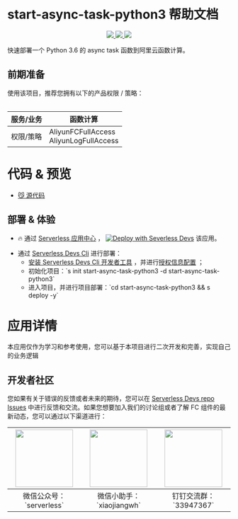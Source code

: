 # start-async-task-python3 帮助文档

<p align="center" class="flex justify-center">
    <a href="https://www.serverless-devs.com" class="ml-1">
    <img src="http://editor.devsapp.cn/icon?package=start-async-task-python3&type=packageType">
  </a>
  <a href="http://www.devsapp.cn/details.html?name=start-async-task-python3" class="ml-1">
    <img src="http://editor.devsapp.cn/icon?package=start-async-task-python3&type=packageVersion">
  </a>
  <a href="http://www.devsapp.cn/details.html?name=start-async-task-python3" class="ml-1">
    <img src="http://editor.devsapp.cn/icon?package=start-async-task-python3&type=packageDownload">
  </a>
</p>

<description>

快速部署一个 Python 3.6 的 async task 函数到阿里云函数计算。

</description>

<table>

## 前期准备
使用该项目，推荐您拥有以下的产品权限 / 策略：

| 服务/业务 | 函数计算 |     
| --- |  --- |   
| 权限/策略 | AliyunFCFullAccess<br/>AliyunLogFullAccess |  

</table>

<codepre id="codepre">

# 代码 & 预览

- [😼 源代码](https://github.com/devsapp/start-fc/blob/main/async-task/python3)

</codepre>

<deploy>

## 部署 & 体验

<appcenter>

- 🔥 通过 [Serverless 应用中心](https://fcnext.console.aliyun.com/applications/create?template=start-async-task-python3) ，
[![Deploy with Severless Devs](https://img.alicdn.com/imgextra/i1/O1CN01w5RFbX1v45s8TIXPz_!!6000000006118-55-tps-95-28.svg)](https://fcnext.console.aliyun.com/applications/create?template=start-async-task-python3)  该应用。 

</appcenter>

- 通过 [Serverless Devs Cli](https://www.serverless-devs.com/serverless-devs/install) 进行部署：
    - [安装 Serverless Devs Cli 开发者工具](https://www.serverless-devs.com/serverless-devs/install) ，并进行[授权信息配置](https://www.serverless-devs.com/fc/config) ；
    - 初始化项目：\`s init start-async-task-python3 -d start-async-task-python3\`   
    - 进入项目，并进行项目部署：\`cd start-async-task-python3 && s deploy -y\`

</deploy>

<appdetail id="flushContent">

# 应用详情



本应用仅作为学习和参考使用，您可以基于本项目进行二次开发和完善，实现自己的业务逻辑



</appdetail>

<devgroup>

## 开发者社区

您如果有关于错误的反馈或者未来的期待，您可以在 [Serverless Devs repo Issues](https://github.com/serverless-devs/serverless-devs/issues) 中进行反馈和交流。如果您想要加入我们的讨论组或者了解 FC 组件的最新动态，您可以通过以下渠道进行：

<p align="center">

| <img src="https://serverless-article-picture.oss-cn-hangzhou.aliyuncs.com/1635407298906_20211028074819117230.png" width="130px" > | <img src="https://serverless-article-picture.oss-cn-hangzhou.aliyuncs.com/1635407044136_20211028074404326599.png" width="130px" > | <img src="https://serverless-article-picture.oss-cn-hangzhou.aliyuncs.com/1635407252200_20211028074732517533.png" width="130px" > |
|--- | --- | --- |
| <center>微信公众号：\`serverless\`</center> | <center>微信小助手：\`xiaojiangwh\`</center> | <center>钉钉交流群：\`33947367\`</center> | 

</p>

</devgroup>